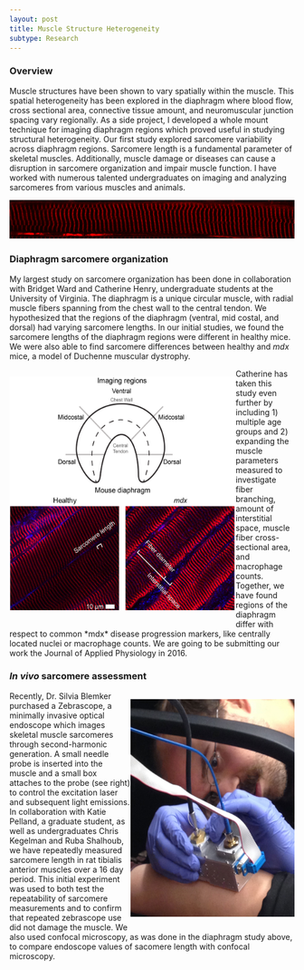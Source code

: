 ```yaml
---
layout: post
title: Muscle Structure Heterogeneity
subtype: Research
---
```


### Overview

Muscle structures have been shown to vary spatially within the muscle. 
This spatial heterogeneity has been explored in the diaphragm where blood flow, cross sectional area, connective tissue amount, and neuromuscular junction spacing vary regionally.
As a side project, I developed a whole mount technique for imaging diaphragm regions which proved useful in studying structural heterogeneity.
Our first study explored sarcomere variability across diaphragm regions.
Sarcomere length is a fundamental parameter of skeletal muscles.
Additionally, muscle damage or diseases can cause a disruption in sarcomere organization and impair muscle function.
I have worked with numerous talented undergraduates on imaging and analyzing sarcomeres from various muscles and animals.
<p><img src="/images/single_fiber.png" width="750px"></p> 

### Diaphragm sarcomere organization

My largest study on sarcomere organization has been done in collaboration with Bridget Ward and Catherine Henry, undergraduate students at the University of Virginia.
The diaphragm is a unique circular muscle, with radial muscle fibers spanning from the chest wall to the central tendon.
We hypothesized that the regions of the diaphragm (ventral, mid costal, and dorsal) had varying sarcomere lengths.
In our initial studies, we found the sarcomere lengths of the diaphragm regions were different in healthy mice.
We were also able to find sarcomere differences between healthy and *mdx* mice, a model of Duchenne muscular dystrophy.
<p style="float: left;"><img class="margined" src="/images/diaphragm_3.png" width="400px"></p> 
Catherine has taken this study even further by including 1) multiple age groups and 2) expanding the muscle parameters measured to investigate fiber branching, amount of interstitial space, muscle fiber cross-sectional area, and macrophage counts. 
Together, we have found regions of the diaphragm differ with respect to common *mdx* disease progression markers, like centrally located nuclei or macrophage counts.
We are going to be submitting our work the Journal of Applied Physiology in 2016.

<div style="clear:left">

<h3> <em>In vivo</em> sarcomere assessment </h3>

<p style="float: right;"><img class="margined" 	src="/images/Kyle_zebrascope.jpg" width="290px"></p> 
Recently, Dr. Silvia Blemker purchased a Zebrascope, a minimally invasive optical endoscope which images skeletal muscle sarcomeres through second-harmonic generation.
A small needle probe is inserted into the muscle and a small box attaches to the probe (see right) to control the excitation laser and subsequent light emissions.
In collaboration with Katie Pelland, a graduate student, as well as undergraduates Chris Kegelman and Ruba Shalhoub, 
we have repeatedly measured sarcomere length in rat tibialis anterior muscles over a 16 day period.
This initial experiment was used to both test the repeatability of sarcomere measurements and to confirm that repeated zebrascope use did not damage the muscle.
We also used confocal microscopy, as was done in the diaphragm study above, to compare endoscope values of sacomere length with confocal microscopy.
<div style="clear:right">